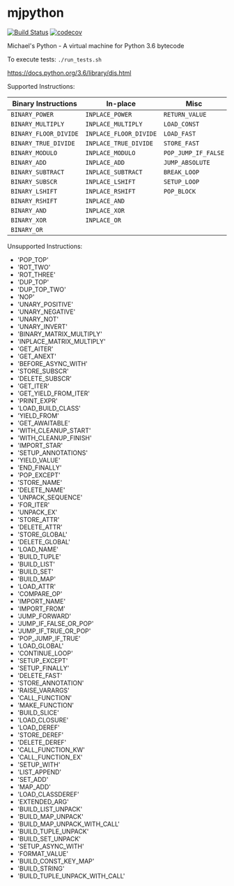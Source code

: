 # mjpython
[![Build Status](https://travis-ci.org/mjpatter88/mjpython.svg?branch=master)](https://travis-ci.org/mjpatter88/mjpython)
[![codecov](https://codecov.io/gh/mjpatter88/mjpython/branch/master/graph/badge.svg)](https://codecov.io/gh/mjpatter88/mjpython)

Michael's Python - A virtual machine for Python 3.6 bytecode

To execute tests: `./run_tests.sh`

https://docs.python.org/3.6/library/dis.html

Supported Instructions:

| Binary Instructions  | In-place              | Misc                |
|----------------------|-----------------------|---------------------|
| `BINARY_POWER`       | `INPLACE_POWER`       | `RETURN_VALUE`      |
| `BINARY_MULTIPLY`    | `INPLACE_MULTIPLY`    | `LOAD_CONST`        |
| `BINARY_FLOOR_DIVIDE`| `INPLACE_FLOOR_DIVIDE`| `LOAD_FAST`         |
| `BINARY_TRUE_DIVIDE` | `INPLACE_TRUE_DIVIDE` | `STORE_FAST`        |
| `BINARY_MODULO`      | `INPLACE_MODULO`      | `POP_JUMP_IF_FALSE` |
| `BINARY_ADD`         | `INPLACE_ADD`         | `JUMP_ABSOLUTE`     |
| `BINARY_SUBTRACT`    | `INPLACE_SUBTRACT`    | `BREAK_LOOP`        |
| `BINARY_SUBSCR`      | `INPLACE_LSHIFT`      | `SETUP_LOOP`        |
| `BINARY_LSHIFT`      | `INPLACE_RSHIFT`      | `POP_BLOCK`         |
| `BINARY_RSHIFT`      | `INPLACE_AND`         |                     |
| `BINARY_AND`         | `INPLACE_XOR`         |                     |
| `BINARY_XOR`         | `INPLACE_OR`          |                     |
| `BINARY_OR`          |                       |                     |


Unsupported Instructions:
- 'POP_TOP'
- 'ROT_TWO'
- 'ROT_THREE'
- 'DUP_TOP'
- 'DUP_TOP_TWO'
- 'NOP'
- 'UNARY_POSITIVE'
- 'UNARY_NEGATIVE'
- 'UNARY_NOT'
- 'UNARY_INVERT'
- 'BINARY_MATRIX_MULTIPLY'
- 'INPLACE_MATRIX_MULTIPLY'
- 'GET_AITER'
- 'GET_ANEXT'
- 'BEFORE_ASYNC_WITH'
- 'STORE_SUBSCR'
- 'DELETE_SUBSCR'
- 'GET_ITER'
- 'GET_YIELD_FROM_ITER'
- 'PRINT_EXPR'
- 'LOAD_BUILD_CLASS'
- 'YIELD_FROM'
- 'GET_AWAITABLE'
- 'WITH_CLEANUP_START'
- 'WITH_CLEANUP_FINISH'
- 'IMPORT_STAR'
- 'SETUP_ANNOTATIONS'
- 'YIELD_VALUE'
- 'END_FINALLY'
- 'POP_EXCEPT'
- 'STORE_NAME'
- 'DELETE_NAME'
- 'UNPACK_SEQUENCE'
- 'FOR_ITER'
- 'UNPACK_EX'
- 'STORE_ATTR'
- 'DELETE_ATTR'
- 'STORE_GLOBAL'
- 'DELETE_GLOBAL'
- 'LOAD_NAME'
- 'BUILD_TUPLE'
- 'BUILD_LIST'
- 'BUILD_SET'
- 'BUILD_MAP'
- 'LOAD_ATTR'
- 'COMPARE_OP'
- 'IMPORT_NAME'
- 'IMPORT_FROM'
- 'JUMP_FORWARD'
- 'JUMP_IF_FALSE_OR_POP'
- 'JUMP_IF_TRUE_OR_POP'
- 'POP_JUMP_IF_TRUE'
- 'LOAD_GLOBAL'
- 'CONTINUE_LOOP'
- 'SETUP_EXCEPT'
- 'SETUP_FINALLY'
- 'DELETE_FAST'
- 'STORE_ANNOTATION'
- 'RAISE_VARARGS'
- 'CALL_FUNCTION'
- 'MAKE_FUNCTION'
- 'BUILD_SLICE'
- 'LOAD_CLOSURE'
- 'LOAD_DEREF'
- 'STORE_DEREF'
- 'DELETE_DEREF'
- 'CALL_FUNCTION_KW'
- 'CALL_FUNCTION_EX'
- 'SETUP_WITH'
- 'LIST_APPEND'
- 'SET_ADD'
- 'MAP_ADD'
- 'LOAD_CLASSDEREF'
- 'EXTENDED_ARG'
- 'BUILD_LIST_UNPACK'
- 'BUILD_MAP_UNPACK'
- 'BUILD_MAP_UNPACK_WITH_CALL'
- 'BUILD_TUPLE_UNPACK'
- 'BUILD_SET_UNPACK'
- 'SETUP_ASYNC_WITH'
- 'FORMAT_VALUE'
- 'BUILD_CONST_KEY_MAP'
- 'BUILD_STRING'
- 'BUILD_TUPLE_UNPACK_WITH_CALL'
